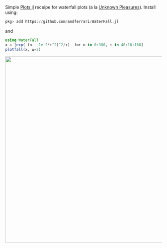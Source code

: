 Simple [Plots.jl](https://github.com/JuliaPlots/Plots.jl) receipe for waterfall plots 
(a la [Unknown Pleasures](https://en.wikipedia.org/wiki/Unknown_Pleasures)). Install using:
```julia
pkg> add https://github.com/andferrari/WaterFall.jl
```
and
```julia
using WaterFall
x = [exp(-(n - 1e-2*τ^2)^2/τ)  for n in 0:300, τ in 40:10:160]
plotfall(x, w=2)
```
<img src="https://user-images.githubusercontent.com/8927904/149500543-dbe084a4-ab63-4bdc-8822-88dc9827cfce.png" width="600">
